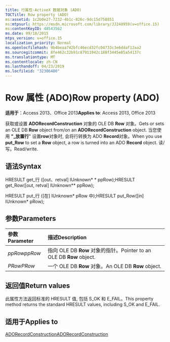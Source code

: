 ```yaml
---
title: 行属性-ActiveX 数据对象 (ADO)
TOCTitle: Row property (ADO)
ms:assetid: 1c2b0e27-7232-4b1c-826c-9dc15d758851
ms:mtpsurl: https://msdn.microsoft.com/library/JJ248959(v=office.15)
ms:contentKeyID: 48543562
ms.date: 09/18/2015
mtps_version: v=office.15
localization_priority: Normal
ms.openlocfilehash: 9b4beaa742bfc46ecd32fc04733c3e6ddaf12aa2
ms.sourcegitcommit: 8fe462c32b91c87911942c188f3445e85a54137c
ms.translationtype: MT
ms.contentlocale: zh-CN
ms.lasthandoff: 04/23/2019
ms.locfileid: "32306480"
---
```

# <a name="row-property-ado"></a><span data-ttu-id="b68b6-102">Row 属性 (ADO)</span><span class="sxs-lookup"><span data-stu-id="b68b6-102">Row property (ADO)</span></span>

<span data-ttu-id="b68b6-103">**适用于**：Access 2013、Office 2013</span><span class="sxs-lookup"><span data-stu-id="b68b6-103">**Applies to**: Access 2013, Office 2013</span></span>

<span data-ttu-id="b68b6-104">获取或设置 **ADORecordConstruction** 对象的 OLE DB **Row** 对象。</span><span class="sxs-lookup"><span data-stu-id="b68b6-104">Gets or sets an OLE DB **Row** object from/on an **ADORecordConstruction** object.</span></span> <span data-ttu-id="b68b6-105">当您使用 **"\_放置行**" 设置**row**对象时, 会将行转换为 ADO **Record**对象。</span><span class="sxs-lookup"><span data-stu-id="b68b6-105">When you use **put\_Row** to set a **Row** object, a row is turned into an ADO **Record** object.</span></span> <span data-ttu-id="b68b6-106">读/写。</span><span class="sxs-lookup"><span data-stu-id="b68b6-106">Read/write.</span></span>

## <a name="syntax"></a><span data-ttu-id="b68b6-107">语法</span><span class="sxs-lookup"><span data-stu-id="b68b6-107">Syntax</span></span>

<span data-ttu-id="b68b6-108">HRESULT get\_行 (\[out、retval\] IUnknown\* \* ppRow);</span><span class="sxs-lookup"><span data-stu-id="b68b6-108">HRESULT get\_Row(\[out, retval\] IUnknown\*\* ppRow);</span></span>

<span data-ttu-id="b68b6-109">HRESULT put\_行 (\[在\] IUnknown\* pRow 中);</span><span class="sxs-lookup"><span data-stu-id="b68b6-109">HRESULT put\_Row(\[in\] IUnknown\* pRow);</span></span>

## <a name="parameters"></a><span data-ttu-id="b68b6-110">参数</span><span class="sxs-lookup"><span data-stu-id="b68b6-110">Parameters</span></span>

|<span data-ttu-id="b68b6-111">参数</span><span class="sxs-lookup"><span data-stu-id="b68b6-111">Parameter</span></span>|<span data-ttu-id="b68b6-112">描述</span><span class="sxs-lookup"><span data-stu-id="b68b6-112">Description</span></span>|
|:--------|:----------|
|<span data-ttu-id="b68b6-113">*ppRow*</span><span class="sxs-lookup"><span data-stu-id="b68b6-113">*ppRow*</span></span> |<span data-ttu-id="b68b6-114">指向 OLE DB **Row** 对象的指针。</span><span class="sxs-lookup"><span data-stu-id="b68b6-114">Pointer to an OLE DB **Row** object.</span></span>|
|<span data-ttu-id="b68b6-115">*PRow*</span><span class="sxs-lookup"><span data-stu-id="b68b6-115">*PRow*</span></span> |<span data-ttu-id="b68b6-116">一个 OLE DB **Row** 对象。</span><span class="sxs-lookup"><span data-stu-id="b68b6-116">An OLE DB **Row** object.</span></span>|

## <a name="return-values"></a><span data-ttu-id="b68b6-117">返回值</span><span class="sxs-lookup"><span data-stu-id="b68b6-117">Return values</span></span>

<span data-ttu-id="b68b6-118">此属性方法返回标准的 HRESULT 值, 包括 S\_OK 和 E\_FAIL。</span><span class="sxs-lookup"><span data-stu-id="b68b6-118">This property method returns the standard HRESULT values, including S\_OK and E\_FAIL.</span></span>

## <a name="applies-to"></a><span data-ttu-id="b68b6-119">适用于</span><span class="sxs-lookup"><span data-stu-id="b68b6-119">Applies to</span></span>

[<span data-ttu-id="b68b6-120">ADORecordConstruction</span><span class="sxs-lookup"><span data-stu-id="b68b6-120">ADORecordConstruction</span></span>](adorecordconstruction-interface-ado.md)


